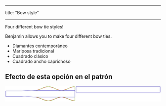 - - -
title: "Bow style"
- - -

Four different bow tie styles!

Benjamin allows you to make four different bow ties.

- Diamantes contemporáneo
- Mariposa tradicional
- Cuadrado clásico
- Cuadrado ancho caprichoso

## Efecto de esta opción en el patrón

![This image shows the effect of this option by superimposing several variants that have a different value for this option](benjamin_bowstyle_sample.svg "Effect of this option on the pattern")
